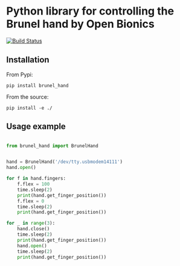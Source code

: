 # Python library for controlling the Brunel hand by Open Bionics

[![Build Status](https://www.travis-ci.org/pollen-robotics/brunel_hand.svg?branch=master)](https://www.travis-ci.org/pollen-robotics/brunel_hand)

## Installation

From Pypi:

```pip install brunel_hand```

From the source:

```pip install -e ./```

## Usage example

```python

from brunel_hand import BrunelHand


hand = BrunelHand('/dev/tty.usbmodem14111')
hand.open()

for f in hand.fingers:
    f.flex = 100
    time.sleep(2)
    print(hand.get_finger_position())
    f.flex = 0
    time.sleep(2)
    print(hand.get_finger_position())

for _ in range(3):
    hand.close()
    time.sleep(2)
    print(hand.get_finger_position())
    hand.open()
    time.sleep(2)
    print(hand.get_finger_position())
```
